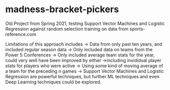 # madness-bracket-pickers
Old Project from Spring 2021, testing Support Vector Machines and Logistic Regression against random selection training on data from sports-reference.com

Limitations of this approach includes
-> Data from only past ten years, and included regular season data
-> Only included data on teams from the Power 5 Conferences
-> Only included average team stats for the year, could very well have been improved by either
  ->including invididual player stats for players who were active
  -> Using some kind of moving average of a team for the preceding n games
-> Support Vector Machines and Logistic Regression are powerful techniques, but further ML techniques and even Deep Learning techniques could be explored.
